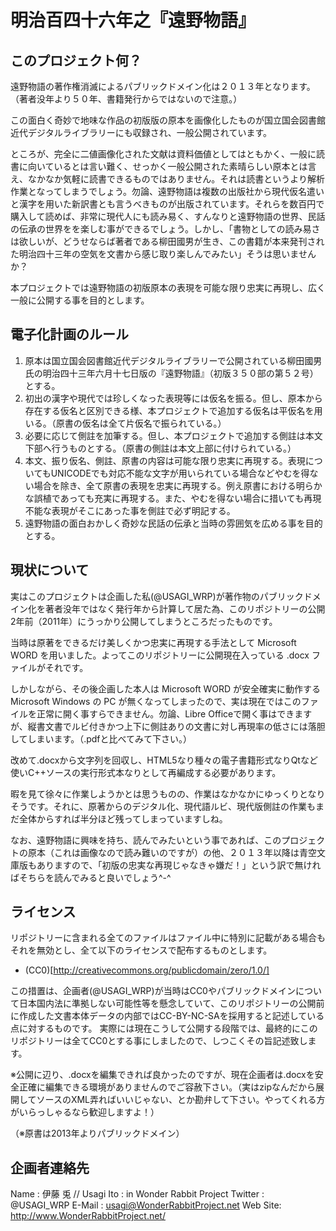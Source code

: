 # 明治百四十六年之『遠野物語』

## このプロジェクト何？

遠野物語の著作権消滅によるパブリックドメイン化は２０１３年となります。（著者没年より５０年、書籍発行からではないので注意。）

この面白く奇妙で地味な作品の初版版の原本を画像化したものが国立国会図書館近代デジタルライブラリーにも収録され、一般公開されています。

ところが、完全に二値画像化された文献は資料価値としてはともかく、一般に読書に向いているとは言い難く、せっかく一般公開された素晴らしい原本とは言え、なかなか気軽に読書できるものではありません。それは読書というより解析作業となってしまうでしょう。勿論、遠野物語は複数の出版社から現代仮名遣いと漢字を用いた新訳書とも言うべきものが出版されています。それらを数百円で購入して読めば、非常に現代人にも読み易く、すんなりと遠野物語の世界、民話の伝承の世界をを楽しむ事ができるでしょう。しかし、「書物としての読み易さは欲しいが、どうせならば著者である柳田國男が生き、この書籍が本来発刊された明治四十三年の空気を文書から感じ取り楽しんでみたい」そうは思いませんか？

本プロジェクトでは遠野物語の初版原本の表現を可能な限り忠実に再現し、広く一般に公開する事を目的とします。


## 電子化計画のルール

1. 原本は国立国会図書館近代デジタルライブラリーで公開されている柳田國男氏の明治四十三年六月十七日版の『遠野物語』（初版３５０部の第５２号）とする。
2. 初出の漢字や現代では珍しくなった表現等には仮名を振る。但し、原本から存在する仮名と区別できる様、本プロジェクトで追加する仮名は平仮名を用いる。（原書の仮名は全て片仮名で振られている。）
3. 必要に応じて側註を加筆する。但し、本プロジェクトで追加する側註は本文下部へ行うものとする。（原書の側註は本文上部に付けられている。）
4. 本文、振り仮名、側註、原書の内容は可能な限り忠実に再現する。表現についてもUNICODEでも対応不能な文字が用いられている場合などやむを得ない場合を除き、全て原書の表現を忠実に再現する。例え原書における明らかな誤植であっても充実に再現する。また、やむを得ない場合に措いても再現不能な表現がそこにあった事を側註で必ず明記する。
5. 遠野物語の面白おかしく奇妙な民話の伝承と当時の雰囲気を広める事を目的とする。


## 現状について

実はこのプロジェクトは企画した私(@USAGI_WRP)が著作物のパブリックドメイン化を著者没年ではなく発行年から計算して居た為、このリポジトリーの公開2年前（2011年）にうっかり公開してしまうところだったものです。

当時は原著をできるだけ美しくかつ忠実に再現する手法として Microsoft WORD を用いました。よってこのリポジトリーに公開現在入っている .docx ファイルがそれです。

しかしながら、その後企画した本人は Microsoft WORD が安全確実に動作する Microsoft Windows の PC が無くなってしまったので、実は現在ではこのファイルを正常に開く事すらできません。勿論、Libre Officeで開く事はできますが、縦書文書でルビ付きかつ上下に側註ありの文書に対し再現率の低さには落胆してしまいます。（.pdfと比べてみて下さい。）

改めて.docxから文字列を回収し、HTML5なり種々の電子書籍形式なりQtなど使いC++ソースの実行形式本なりとして再編成する必要があります。

暇を見て徐々に作業しようかとは思うものの、作業はなかなかにゆっくりとなりそうです。それに、原著からのデジタル化、現代語ルビ、現代版側註の作業もまだ全体からすれば半分ほど残ってしまっていますしね。

なお、遠野物語に興味を持ち、読んでみたいという事であれば、このプロジェクトの原本（これは画像なので読み難いのですが）の他、２０１３年以降は青空文庫版もありますので、「初版の忠実な再現じゃなきゃ嫌だ！」という訳で無ければそちらを読んでみると良いでしょう^-^


## ライセンス

リポジトリーに含まれる全てのファイルはファイル中に特別に記載がある場合もそれを無効とし、全て以下のライセンスで配布するものとします。

* (CC0)[http://creativecommons.org/publicdomain/zero/1.0/]

この措置は、企画者(@USAGI_WRP)が当時はCC0やパブリックドメインについて日本国内法に準拠しない可能性等を懸念していて、このリポジトリーの公開前に作成した文書本体データの内部ではCC-BY-NC-SAを採用すると記述している点に対するものです。
実際には現在こうして公開する段階では、最終的にこのリポジトリーは全てCC0とする事にしましたので、しつこくその旨記述致します。

※公開に辺り、.docxを編集できれば良かったのですが、現在企画者は.docxを安全正確に編集できる環境がありませんのでご容赦下さい。（実はzipなんだから展開してソースのXML弄ればいいじゃない、とか勘弁して下さい。やってくれる方がいらっしゃるなら歓迎しますよ！）

（※原書は2013年よりパブリックドメイン）


## 企画者連絡先

Name    : 伊藤 兎 // Usagi Ito
        :  in Wonder Rabbit Project
Twitter : @USAGI_WRP
E-Mail  : usagi@WonderRabbitProject.net
Web Site: http://www.WonderRabbitProject.net/
